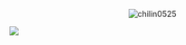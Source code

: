 <p align="center"> <img src="https://komarev.com/ghpvc/?username=chilin0525" alt="chilin0525" /> </p>

<div>
<a href="https://readme-stats-cfgj2cxdy.vercel.app/api?username=chilin0525&count_private=true&show_icons=true&theme=tokyonight">
  <img  align="left" src="https://readme-stats-cfgj2cxdy.vercel.app/api?username=chilin0525&count_private=true&show_icons=true&theme=tokyonight" />
</a>

</div>

